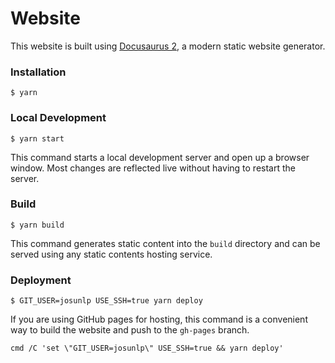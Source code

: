 # Website

This website is built using [Docusaurus 2](https://v2.docusaurus.io/), a modern static website generator.

### Installation

```
$ yarn
```

### Local Development

```
$ yarn start
```

This command starts a local development server and open up a browser window. Most changes are reflected live without having to restart the server.

### Build

```
$ yarn build
```

This command generates static content into the `build` directory and can be served using any static contents hosting service.

### Deployment

```
$ GIT_USER=josunlp USE_SSH=true yarn deploy
```

If you are using GitHub pages for hosting, this command is a convenient way to build the website and push to the `gh-pages` branch.

    cmd /C 'set \"GIT_USER=josunlp\" USE_SSH=true && yarn deploy'
